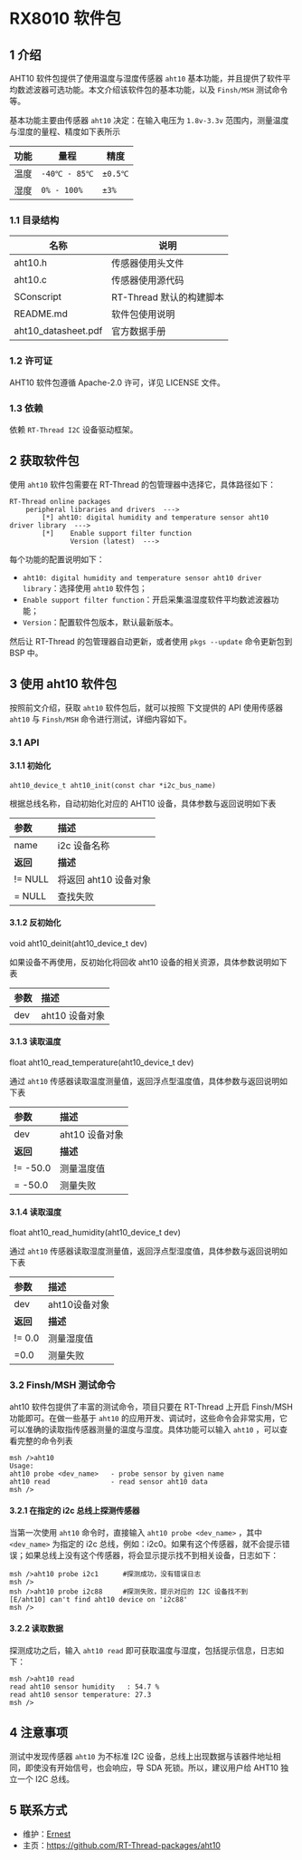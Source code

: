 # RX8010 软件包

## 1 介绍

AHT10 软件包提供了使用温度与湿度传感器 `aht10` 基本功能，并且提供了软件平均数滤波器可选功能。本文介绍该软件包的基本功能，以及 `Finsh/MSH` 测试命令等。

基本功能主要由传感器 `aht10` 决定：在输入电压为 `1.8v-3.3v` 范围内，测量温度与湿度的量程、精度如下表所示

| 功能 | 量程         | 精度    |
| ---- | ------------ | ------- |
| 温度 | `-40℃ - 85℃` | `±0.5℃` |
| 湿度 | `0% - 100%`  | `±3%`   |

### 1.1 目录结构

| 名称                | 说明                     |
| ------------------- | ------------------------ |
| aht10.h             | 传感器使用头文件         |
| aht10.c             | 传感器使用源代码         |
| SConscript          | RT-Thread 默认的构建脚本 |
| README.md           | 软件包使用说明           |
| aht10_datasheet.pdf | 官方数据手册             |

### 1.2 许可证

AHT10 软件包遵循  Apache-2.0 许可，详见 LICENSE 文件。

### 1.3 依赖

依赖 `RT-Thread I2C` 设备驱动框架。

## 2 获取软件包

使用 `aht10` 软件包需要在 RT-Thread 的包管理器中选择它，具体路径如下：

```
RT-Thread online packages
    peripheral libraries and drivers  --->
        [*] aht10: digital humidity and temperature sensor aht10 driver library  --->
        [*]    Enable support filter function
               Version (latest)  --->
```


每个功能的配置说明如下：

- `aht10: digital humidity and temperature sensor aht10 driver library`：选择使用 `aht10` 软件包；
- `Enable support filter function`：开启采集温湿度软件平均数滤波器功能；
- `Version`：配置软件包版本，默认最新版本。

然后让 RT-Thread 的包管理器自动更新，或者使用 `pkgs --update` 命令更新包到 BSP 中。

## 3 使用 aht10 软件包

按照前文介绍，获取 `aht10` 软件包后，就可以按照 下文提供的 API 使用传感器 `aht10` 与 `Finsh/MSH` 命令进行测试，详细内容如下。

### 3.1 API

#### 3.1.1  初始化 

`aht10_device_t aht10_init(const char *i2c_bus_name)`

根据总线名称，自动初始化对应的 AHT10 设备，具体参数与返回说明如下表

| 参数     | 描述                  |
| :------- | :-------------------- |
| name     | i2c 设备名称          |
| **返回** | **描述**              |
| != NULL  | 将返回 aht10 设备对象 |
| = NULL   | 查找失败              |

#### 3.1.2  反初始化

void aht10_deinit(aht10_device_t dev)

如果设备不再使用，反初始化将回收 aht10 设备的相关资源，具体参数说明如下表

| 参数 | 描述           |
| :--- | :------------- |
| dev  | aht10 设备对象 |

#### 3.1.3 读取温度

float aht10_read_temperature(aht10_device_t dev)

通过 `aht10` 传感器读取温度测量值，返回浮点型温度值，具体参数与返回说明如下表

| 参数     | 描述           |
| :------- | :------------- |
| dev      | aht10 设备对象 |
| **返回** | **描述**       |
| != -50.0 | 测量温度值     |
| = -50.0  | 测量失败       |

#### 3.1.4 读取湿度

float aht10_read_humidity(aht10_device_t dev)

通过 `aht10` 传感器读取湿度测量值，返回浮点型湿度值，具体参数与返回说明如下表

| 参数     | 描述          |
| :------- | :------------ |
| dev      | aht10设备对象 |
| **返回** | **描述**      |
| != 0.0   | 测量湿度值    |
| =0.0     | 测量失败      |

### 3.2 Finsh/MSH 测试命令

aht10 软件包提供了丰富的测试命令，项目只要在 RT-Thread 上开启 Finsh/MSH 功能即可。在做一些基于 `aht10` 的应用开发、调试时，这些命令会非常实用，它可以准确的读取指传感器测量的温度与湿度。具体功能可以输入 `aht10` ，可以查看完整的命令列表

```
msh />aht10
Usage:
aht10 probe <dev_name>   - probe sensor by given name
aht10 read               - read sensor aht10 data
msh />
```

#### 3.2.1 在指定的 i2c 总线上探测传感器 

当第一次使用 `aht10` 命令时，直接输入 `aht10 probe <dev_name>` ，其中 `<dev_name>` 为指定的 i2c 总线，例如：i2c0。如果有这个传感器，就不会提示错误；如果总线上没有这个传感器，将会显示提示找不到相关设备，日志如下：

```
msh />aht10 probe i2c1      #探测成功，没有错误日志
msh />
msh />aht10 probe i2c88     #探测失败，提示对应的 I2C 设备找不到
[E/aht10] can't find aht10 device on 'i2c88'
msh />
```

#### 3.2.2 读取数据

探测成功之后，输入 `aht10 read` 即可获取温度与湿度，包括提示信息，日志如下： 

```
msh />aht10 read
read aht10 sensor humidity   : 54.7 %
read aht10 sensor temperature: 27.3 
msh />
```

## 4 注意事项

测试中发现传感器 `aht10` 为不标准 I2C 设备，总线上出现数据与该器件地址相同，即使没有开始信号，也会响应，导 SDA 死锁。所以，建议用户给 AHT10 独立一个 I2C 总线。

## 5 联系方式

* 维护：[Ernest](https://github.com/ErnestChen1)
* 主页：https://github.com/RT-Thread-packages/aht10

